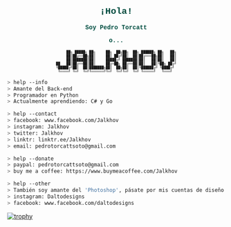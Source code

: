 <div style="font-family: 'Courier New', Courier, monospace; color:#004D40;">
<h2 align='center'> ¡Hola!</h2>
<p align='center' style="font-family: 'Courier New', Courier, monospace; color:#004D40;">
<b>Soy Pedro Torcatt</b>
</p>
</div>


<p align='center' style="color:#004D40; font-family: 'Courier New', Courier, monospace; text-align:center;"><b>o...</b>
<pre align='center' style="font-family: 'Courier New', Courier, monospace;; font-size:8px;";>
     ██╗ █████╗ ██╗     ██╗  ██╗██╗  ██╗ ██████╗ ██╗   ██╗
     ██║██╔══██╗██║     ██║ ██╔╝██║  ██║██╔═══██╗██║   ██║
     ██║███████║██║     █████╔╝ ███████║██║   ██║██║   ██║
██   ██║██╔══██║██║     ██╔═██╗ ██╔══██║██║   ██║╚██╗ ██╔╝
╚█████╔╝██║  ██║███████╗██║  ██╗██║  ██║╚██████╔╝ ╚████╔╝ 
 ╚════╝ ╚═╝  ╚═╝╚══════╝╚═╝  ╚═╝╚═╝  ╚═╝ ╚═════╝   ╚═══╝  </pre>

````bash
> help --info
> Amante del Back-end
> Programador en Python
> Actualmente aprendiendo: C# y Go
````

````bash
> help --contact
> facebook: www.facebook.com/Jalkhov
> instagram: Jalkhov
> twitter: Jalkhov
> linktr: linktr.ee/Jalkhov
> email: pedrotorcattsoto@gmail.com
````

````bash
> help --donate
> paypal: pedrotorcattsoto@gmail.com
> buy me a coffee: https://www.buymeacoffee.com/Jalkhov
````

````bash
> help --other
> También soy amante del 'Photoshop', pásate por mis cuentas de diseño ;)
> instagram: Daltodesigns
> facebook: www.facebook.com/daltodesigns
````

[![trophy](https://github-profile-trophy.vercel.app/?username=jalkhov&theme=onedark)](https://github.com/ryo-ma/github-profile-trophy)
